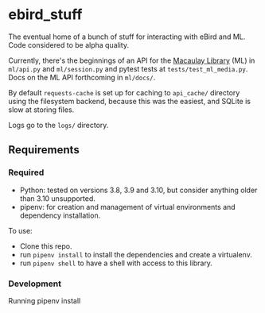 # ebird_stuff

The eventual home of a bunch of stuff for interacting with eBird and ML. Code considered to be alpha quality.

Currently, there's the beginnings of an API for the [Macaulay Library](https://www.macaulaylibrary.org/) (ML) in `ml/api.py` and `ml/session.py` and pytest tests at `tests/test_ml_media.py`. Docs on the ML API forthcoming in `ml/docs/`.

By default `requests-cache` is set up for caching to `api_cache/` directory using the filesystem backend, because this was the easiest, and SQLite is slow at storing files.

Logs go to the `logs/` directory.

## Requirements

### Required

- Python: tested on versions 3.8, 3.9 and 3.10, but consider anything older than 3.10 unsupported.
- pipenv: for creation and management of virtual environments and dependency installation.

To use:

- Clone this repo.
- run `pipenv install` to install the dependencies and create a virtualenv.
- run `pipenv shell` to have a shell with access to this library.

### Development

Running pipenv install 
